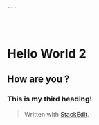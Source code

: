 ```yaml
---


---
```


<h1 id="hello-world-2">Hello World 2</h1>
<h2 id="how-are-you-">How are you ?</h2>
<h3 id="this-is-my-third-heading">This is my third heading!</h3>
<blockquote>
<p>Written with <a href="https://stackedit.io/">StackEdit</a>.</p>
</blockquote>

